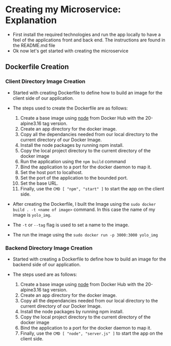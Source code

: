 # Creating my Microservice: Explanation

* First install the required technologies and run the app locally to have a feel of the applications front and back end. The instructions are found in the README.md file
* Ok now let's get started with creating the microservice 

## Dockerfile Creation
### Client Directory Image Creation

* Started with creating Dockerfile to define how to build an image for the client side of our application.
* The steps used to create the Dockerfile are as follows:

	1. Create a base image using [node](https://hub.docker.com/_/node) from Docker Hub with the 20-alpine3.16 tag version.
	2. Create an app directory for the docker image. 
	3. Copy all the dependancies needed from our local directory to the current directory of our Docker Image.
	4. Install the node packages by running npm install.
	5. Copy the local project directory to the current directory of the docker image
    6. Run the application using the `npm build` command
	7. Bind the application to a port for the docker daemon to map it.
	8. Set the host port to localhost.
    9. Set the port of the application to the bounded port.
    10. Set the base URL.
    11. Finally, use the `CMD [ "npm", "start" ]` to start the app on the client side.

* After creating the Dockerfile, I built the Image using the `sudo docker build . -t <name of image>` command. In this case the name of my image is `yolo_img`. 
* The `-t` or `--tag` flag is used to set a name  to the image.
* The run the image using the `sudo docker run -p 3000:3000 yolo_img`


### Backend Directory Image Creation

* Started with creating a Dockerfile to define how to build an image for the backend side of our application.
* The steps used are as follows:

    1. Create a base image using [node](https://hub.docker.com/_/node) from Docker Hub with the 20-alpine3.16 tag version.
    2. Create an app directory for the docker image. 
	3. Copy all the dependancies needed from our local directory to the current directory of our Docker Image.
    4. Install the node packages by running npm install.
	5. Copy the local project directory to the current directory of the docker image
    7. Bind the application to a port for the docker daemon to map it.
    8. Finally, use the `CMD [ "node", "server.js" ]` to start the app on the client side.

